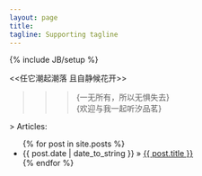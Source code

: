 ```yaml
---
layout: page
title: 
tagline: Supporting tagline
---
```

{% include JB/setup %}

<<任它潮起潮落 且自静候花开>>     
                    
               
   
      
   
> > >  {一无所有，所以无惧失去}    
> > >   {欢迎与我一起听汐品茗}    



			
			


\> Articles:

<ul class="posts">
  {% for post in site.posts %}
    <li><span>{{ post.date | date_to_string }}</span> &raquo; <a href="{{ BASE_PATH }}{{ post.url }}">{{ post.title }}</a></li>
  {% endfor %}
</ul>
